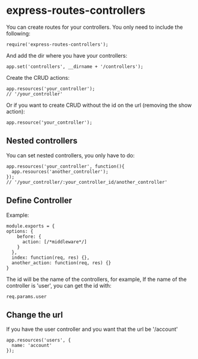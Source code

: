 express-routes-controllers
==========================

You can create routes for your controllers. You only need to include the following:

```
require('express-routes-controllers');
```

And add the dir where you have your controllers:

```
app.set('controllers', __dirname + '/controllers');
```

Create the CRUD actions:

```
app.resources('your_controller');
// '/your_controller'
```

Or if you want to create CRUD without the id on the url (removing the show action):

```
app.resource('your_controller');
```

## Nested controllers

You can set nested controllers, you only have to do:

```
app.resources('your_controller', function(){
  app.resources('another_controller');
});
// '/your_controller/:your_controller_id/another_controller'
```

## Define Controller

Example:

```
module.exports = {
options: {
    before: {
      action: [/*middleware*/]
    }
  },
  index: function(req, res) {},
  another_action: function(req, res) {}
}
```

The id will be the name of the controllers, for example, If the name of the controller is 'user', you can get the id with:

```
req.params.user
```

## Change the url

If you have the user controller and you want that the url be '/account'

```
app.resources('users', {
  name: 'account'
});
```
